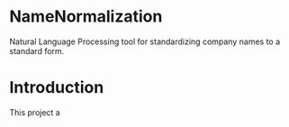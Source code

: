# NameNormalization
Natural Language Processing tool for standardizing company names to a standard form.

# Introduction
This project a